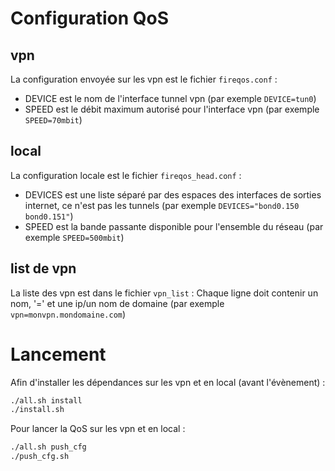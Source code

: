 # Configuration QoS
## vpn
La configuration envoyée sur les vpn est le fichier `fireqos.conf` :
- DEVICE est le nom de l'interface tunnel vpn (par exemple ```DEVICE=tun0```)
- SPEED est le débit maximum autorisé pour l'interface vpn (par exemple ```SPEED=70mbit```)

## local
La configuration locale est le fichier `fireqos_head.conf` :
- DEVICES est une liste séparé par des espaces des interfaces de sorties internet, ce n'est pas les tunnels (par exemple ```DEVICES="bond0.150 bond0.151"```)
- SPEED est la bande passante disponible pour l'ensemble du réseau (par exemple ```SPEED=500mbit```)

## list de vpn
La liste des vpn est dans le fichier `vpn_list` :
Chaque ligne doit contenir un nom, '=' et une ip/un nom de domaine (par exemple ```vpn=monvpn.mondomaine.com```)

# Lancement
Afin d'installer les dépendances sur les vpn et en local (avant l'évènement) :
```bash
./all.sh install
./install.sh
```

Pour lancer la QoS sur les vpn et en local :
```bash
./all.sh push_cfg
./push_cfg.sh
```
